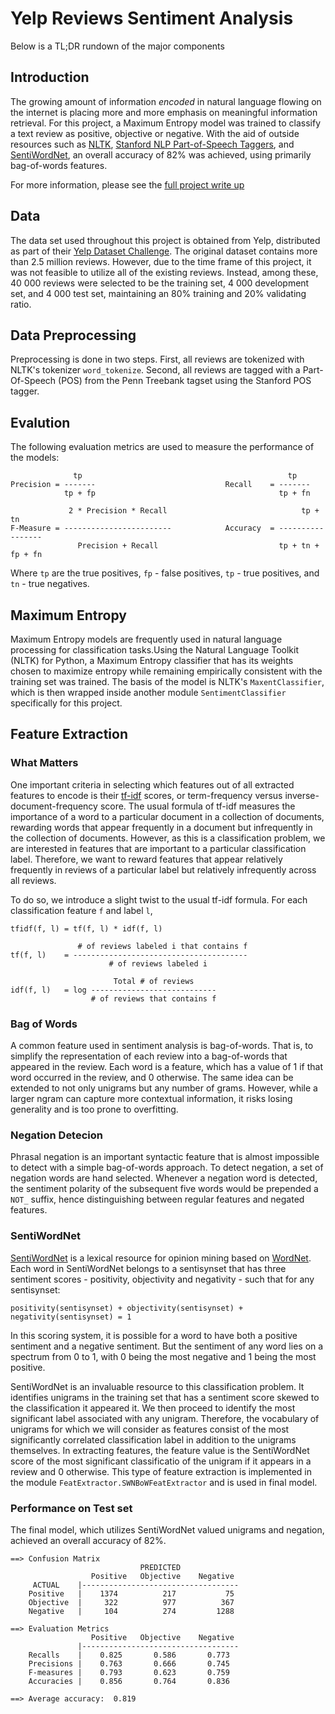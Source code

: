 # Yelp Reviews Sentiment Analysis
Below is a TL;DR rundown of the major components
## Introduction

The growing amount of information *encoded* in natural language flowing on the internet is placing more and more emphasis on meaningful information retrieval. For this project, a Maximum Entropy model was trained to classify a text review as positive, objective or negative. With the aid of outside resources such as [NLTK](http://www.nltk.org/), [Stanford NLP Part-of-Speech Taggers](http://nlp.stanford.edu/software/tagger.shtml), and [SentiWordNet](sentiwordnet.isti.cnr.it), an overall accuracy of 82% was achieved, using primarily bag-of-words features.

For more information, please see the [full project write up](Yelp-Reviews-Sentiment-Analysis.pdf)

## Data
The data set used throughout this project is obtained from Yelp, distributed as part of their [Yelp Dataset Challenge](https://www.yelp.com/dataset_challenge). The original dataset contains more than 2.5 million reviews. However, due to the time frame of this project, it was not feasible to utilize all of the existing reviews. Instead, among these, 40 000 reviews were selected to be the training set, 4 000 development set, and 4 000 test set, maintaining an 80% training and 20% validating ratio.

## Data Preprocessing
Preprocessing is done in two steps. First, all reviews are tokenized with NLTK's tokenizer `word_tokenize`. Second, all reviews are tagged with a Part-Of-Speech (POS) from the Penn Treebank tagset using the Stanford POS tagger. 
## Evalution
The following evaluation metrics are used to measure the performance of the models:
```
              tp                                              tp
Precision = -------                             Recall    = -------
            tp + fp                                         tp + fn

             2 * Precision * Recall                              tp + tn
F-Measure = ------------------------            Accuracy  = -----------------   
               Precision + Recall                           tp + tn + fp + fn  
```
Where `tp` are the true positives, `fp` - false positives, `tp` - true positives, and `tn` - true negatives. 

## Maximum Entropy
Maximum Entropy models are frequently used in natural language processing for classification tasks.Using the Natural Language Toolkit (NLTK) for Python, a Maximum Entropy classifier that has its weights chosen to maximize entropy while remaining empirically consistent with the training set was trained. The basis of the model is NLTK's `MaxentClassifier`, which is then wrapped inside another module `SentimentClassifier` specifically for this project.

## Feature Extraction
### What Matters
One important criteria in selecting which features out of all extracted features to encode is their [tf-idf](https://en.wikipedia.org/wiki/Tf%E2%80%93idf) scores, or term-frequency versus inverse-document-frequency score. The usual formula of tf-idf measures the importance of a word to a particular document in a collection of documents, rewarding words that appear frequently in a document but infrequently in the collection of documents. However, as this is a classification problem, we are interested in features that are important to a particular classification label. Therefore, we want to reward features that appear relatively frequently in reviews of a particular label but relatively infrequently across all reviews. 

To do so, we introduce a slight twist to the usual tf-idf formula. For each classification feature `f` and label `l`,
```
tfidf(f, l) = tf(f, l) * idf(f, l)

               # of reviews labeled i that contains f
tf(f, l)    = ---------------------------------------
                      # of reviews labeled i

                       Total # of reviews
idf(f, l)   = log ----------------------------
                  # of reviews that contains f
```
### Bag of Words
A common feature used in sentiment analysis is bag-of-words. That is, to simplify the representation of each review into a bag-of-words that appeared in the review. Each word is a feature, which has a value of 1 if that word occurred in the review, and 0 otherwise. The same idea can be extended to not only unigrams but any number of grams. However, while a larger ngram can capture more contextual information, it risks losing generality and is too prone to overfitting. 
### Negation Detecion
Phrasal negation is an important syntactic feature that is almost impossible to detect with a simple bag-of-words approach. To detect negation, a set of negation words are hand selected. Whenever a negation word is detected, the sentiment polarity of the subsequent five words would be prepended a `NOT_` suffix, hence distinguishing between regular features and negated features. 
### SentiWordNet
[SentiWordNet](http://sentiwordnet.isti.cnr.it/) is a lexical resource for opinion mining based on [WordNet](http://wordnet.princeton.edu/). Each word in SentiWordNet belongs to a sentisynset that has three sentiment scores - positivity, objectivity and negativity - such that for any sentisynset:
```
positivity(sentisynset) + objectivity(sentisynset) + negativity(sentisynset) = 1
```
In this scoring system, it is possible for a word to have both a positive sentiment and a negative sentiment. But the sentiment of any word lies on a spectrum from 0 to 1, with 0 being the most negative and 1 being the most positive.

SentiWordNet is an invaluable resource to this classification problem. It identifies unigrams in the training set that has a sentiment score skewed to the classification it appeared it. We then proceed to identify the most significant label associated with any unigram. Therefore, the vocabulary of unigrams for which we will consider as features consist of the most significantly correlated classification label in addition to the unigrams themselves. In extracting features, the feature value is the SentiWordNet score of the most significant classificatio of the unigram if it appears in a review and 0 otherwise. This type of feature extraction is implemented in the module `FeatExtractor.SWNBoWFeatExtractor` and is used in final model.
### Performance on Test set
The final model, which utilizes SentiWordNet valued unigrams and negation, achieved an overall accuracy of 82%.
```
==> Confusion Matrix
                             PREDICTED
                  Positive   Objective    Negative
     ACTUAL    |-----------------------------------
    Positive   |    1374          217           75
    Objective  |     322          977          367
    Negative   |     104          274         1288

==> Evaluation Metrics
                  Positive   Objective    Negative
               |-----------------------------------
    Recalls    |    0.825       0.586       0.773
    Precisions |    0.763       0.666       0.745
    F-measures |    0.793       0.623       0.759
    Accuracies |    0.856       0.764       0.836

==> Average accuracy:  0.819
```

